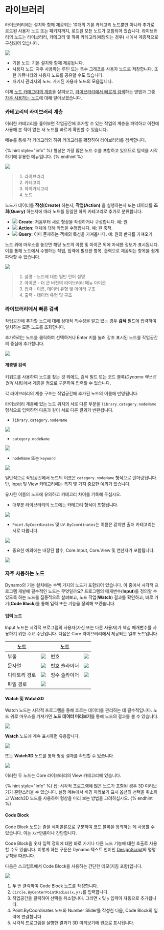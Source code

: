 # 라이브러리

라이브러리에는 설치와 함께 제공되는 10개의 기본 카테고리 노드뿐만 아니라 추가로 로드된 사용자 노드 또는 패키지까지, 로드된 모든 노드가 포함되어 있습니다. 라이브러리의 노드는 라이브러리, 카테고리 및 하위 카테고리(해당되는 경우) 내에서 계층적으로 구성되어 있습니다.

![](<images/3-2/library - library UI.jpg>)

* 기본 노드: 기본 설치와 함께 제공됩니다.
* 사용자 노드: 자주 사용하는 루틴 또는 특수 그래프를 사용자 노드로 저장합니다. 또한 커뮤니티와 사용자 노드를 공유할 수도 있습니다.
* 패키지 관리자의 노드: 게시된 사용자 노드의 모음입니다.

이제 [노드 카테고리의 계층](3-3\_dynamo\_libraries.md#library-hierarchy-for-categories)을 살펴보고, [라이브러리에서 빠르게 검색](3-3\_dynamo\_libraries.md#quick-search-in-library)하는 방법과 그중 [자주 사용하는 노드](3-3\_dynamo\_libraries.md#frequently-used-nodes)에 대해 알아보겠습니다.

### 카테고리의 라이브러리 계층

이러한 카테고리를 훑어보면 작업공간에 추가할 수 있는 작업의 계층을 파악하고 이전에 사용해 본 적이 없는 새 노드를 빠르게 확인할 수 있습니다.

메뉴를 통해 각 카테고리와 하위 카테고리를 확장하여 라이브러리를 검색합니다.

{% hint style="info" %}
형상은 가장 많은 노드 수를 포함하고 있으므로 탐색을 시작하기에 유용한 메뉴입니다.
{% endhint %}

![](<images/3-2/library  - modified and resize library categories.jpg>)

> 1. 라이브러리
> 2. 카테고리
> 3. 하위카테고리
> 4. 노드

노드가 데이터를 **작성(Create)** 하는지, **작업(Action)** 을 실행하는지 또는 데이터를 **조회(Query)** 하는지에 따라 노드를 동일한 하위 카테고리로 추가로 분류합니다.

* ![](<images/3-2/user interface - create.jpg>) **Create**: 처음부터 새로 형상을 작성하거나 구성합니다. 예: 원.
* ![](<images/3-2/user interface - action.jpg>) **Action**: 객체에 대해 작업을 수행합니다. 예: 원 축척.
* ![](<images/3-2/user interface - query.jpg>) **Query**: 이미 존재하는 객체의 특성을 가져옵니다. 예: 원의 반지름 가져오기.

노드 위에 마우스를 놓으면 해당 노드의 이름 및 아이콘 외에 자세한 정보가 표시됩니다. 이를 통해 노드에서 수행하는 작업, 입력에 필요한 항목, 출력으로 제공되는 항목을 쉽게 파악할 수 있습니다.

![](<images/3-2/user interface - node description.jpg>)

> 1. 설명 - 노드에 대한 일반 언어 설명
> 2. 아이콘 - 더 큰 버전의 라이브러리 메뉴 아이콘
> 3. 입력 - 이름, 데이터 유형 및 데이터 구조
> 4. 출력 - 데이터 유형 및 구조

### 라이브러리에서 빠른 검색

작업공간에 추가할 노드에 대해 상대적 특수성을 알고 있는 경우 **검색** 필드에 입력하여 일치하는 모든 노드를 조회합니다.

추가하려는 노드를 클릭하여 선택하거나 Enter 키를 눌러 강조 표시된 노드를 작업공간의 중심에 추가합니다.

![](<images/3-2/user interface - search.jpg>)

#### 계층별 검색

키워드를 사용하여 노드를 찾는 것 외에도, 검색 필드 또는 코드 블록(_Dynamo 텍스트 언어_ 사용)에서 계층을 점으로 구분하여 입력할 수 있습니다.

각 라이브러리의 계층 구조는 작업공간에 추가된 노드의 이름에 반영됩니다.

라이브러리 계층에 있는 노드 위치의 서로 다른 부분을 `library.category.nodeName` 형식으로 입력하면 다음과 같이 서로 다른 결과가 반환됩니다.

* `library.category.nodeName`

![](<images/3-2/library - search by hierarchy geometry point by coordinates (1).jpg>)

* `category.nodeName`

![](<images/3-2/library - search by hierarchy 2 point by coordinates.jpg>)

* `nodeName` 또는 `keyword`

![](<images/3-2/library - search by hierarchy 3 by coordinates.jpg>)

일반적으로 작업공간에서 노드의 이름은 `category.nodeName` 형식으로 렌더링됩니다. 단, Input 및 View 카테고리에는 특히 몇 가지 중요한 예외가 있습니다.

유사한 이름의 노드에 유의하고 카테고리 차이를 기록해 두십시오.

* 대부분 라이브러리의 노드에는 카테고리 형식이 포함됩니다.

![](<images/3-2/library - node category differences 1.jpg>)

* `Point.ByCoordinates` 및 `UV.ByCoordinates`는 이름은 같지만 출처 카테고리는 서로 다릅니다.

![](<images/3-2/library - node category differences 2.jpg>)

* 중요한 예외에는 내장된 함수, Core.Input, Core.View 및 연산자가 포함됩니다.

![](<images/3-2/library - node category differences 3.jpg>)

### 자주 사용하는 노드

Dynamo의 기본 설치에는 수백 가지의 노드가 포함되어 있습니다. 이 중에서 시각적 프로그램 개발에 필수적인 노드는 무엇일까요? 프로그램의 매개변수(**Input**)를 정의할 수 있도록 하는 노드를 집중적으로 살펴보고, 노드 작업(**Watch**) 결과를 확인하고, 바로 가기(**Code Block**)를 통해 입력 또는 기능을 정의해 보겠습니다.

#### 입력 노드

Input 노드는 시각적 프로그램의 사용자(자신 또는 다른 사용자)가 핵심 매개변수를 사용하기 위한 주요 수단입니다. 다음은 Core 라이브러리에서 제공되는 일부 노드입니다.

| 노드 |                                                | 노드 |                                                |
| -------------- | ---------------------------------------------- | -------------- | ---------------------------------------------- |
| 부울 | ![](<images/3-2/library - boolean.jpg>) | 번호 | ![](<images/3-2/library - number.jpg>) |
| 문자열 | ![](<images/3-2/library - string.jpg>) | 번호 슬라이더 | ![](<images/3-2/library - number slider.jpg>) |
| 디렉토리 경로 | ![](<images/3-2/library - directory path.jpg>) | 정수 슬라이더 | ![](<images/3-2/library - integer slider.jpg>) |
| 파일 경로 | ![](<images/3-2/library - file path.jpg>) |                |                                                |

#### Watch 및 Watch3D

Watch 노드는 시각적 프로그램을 통해 흐르는 데이터를 관리하는 데 필수적입니다. 노드 위로 마우스를 가져가면 **노드 데이터 미리보기**를 통해 노드의 결과를 볼 수 있습니다.

![](<images/3-2/library - node preview.jpg>)

**Watch** 노드에 계속 표시하면 유용합니다.

![](<images/3-2/library - watch node.jpg>)

또는 **Watch3D** 노드를 통해 형상 결과를 확인할 수 있습니다.

![](<images/3-2/library - watch3d node.gif>)

이러한 두 노드는 Core 라이브러리의 View 카테고리에 있습니다.

{% hint style="info" %}
팁: 시각적 프로그램에 많은 노드가 포함된 경우 3D 미리보기가 혼란스러울 수 있습니다. 설정 메뉴에서 배경 미리보기 표시 옵션의 선택을 취소하고 Watch3D 노드를 사용하여 형상을 미리 보는 방법을 고려하십시오.
{% endhint %}

#### Code Block

Code Block 노드는 줄을 세미콜론으로 구분하여 코드 블록을 정의하는 데 사용할 수 있습니다. 이는 `X/Y`만큼이나 간단합니다.

Code Block을 숫자 입력 정의에 대한 바로 가기나 다른 노드 기능에 대한 호출로 사용할 수도 있습니다. 이렇게 하는 구문은 Dynamo 텍스트 언어인 [DesignScript](../coding-in-dynamo/7\_code-blocks-and-design-script/7-2\_design-script-syntax.md)의 명명 규칙을 따릅니다.

다음은 스크립트에서 Code Block을 사용하는 간단한 데모(지침 포함)입니다.

![](<images/3-2/library - code block demo.gif>)

1. 두 번 클릭하여 Code Block 노드를 작성합니다.
2. `Circle.ByCenterPointRadius(x,y);`를 입력합니다.
3. 작업공간을 클릭하여 선택을 취소합니다. 그러면 `x` 및 `y` 입력이 자동으로 추가됩니다.
4. Point.ByCoordinates 노드와 Number Slider를 작성한 다음, Code Block의 입력에 연결합니다.
5. 시각적 프로그램을 실행한 결과가 3D 미리보기에 원으로 표시됩니다.
